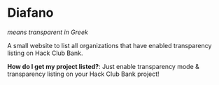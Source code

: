 # Diafano

_means transparent in Greek_

A small website to list all organizations that have enabled transparency listing on Hack Club Bank.

**How do I get my project listed?**: Just enable transparency mode & transparency listing on your Hack Club Bank project!
